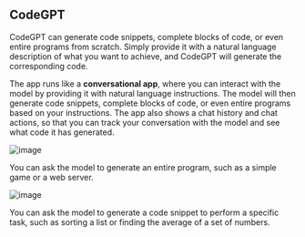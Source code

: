 ## CodeGPT

CodeGPT can generate code snippets, complete blocks of code, or even entire programs from scratch. Simply provide it with a natural language description of what you want to achieve, and CodeGPT will generate the corresponding code.

The app runs like a **conversational app**, where you can interact with the model by providing it with natural language instructions. The model will then generate code snippets, complete blocks of code, or even entire programs based on your instructions. The app also shows a chat history and chat actions, so that you can track your conversation with the model and see what code it has generated.

![image](https://github.com/KOMPALALOKESH/codeGPT/assets/83068533/237ea8f4-aaa7-4b01-a584-0942d425ced9)

You can ask the model to generate an entire program, such as a simple game or a web server.

![image](https://github.com/KOMPALALOKESH/codeGPT/assets/83068533/8072f56f-b155-4aa3-af03-03a87c09e9e4)

You can ask the model to generate a code snippet to perform a specific task, such as sorting a list or finding the average of a set of numbers.
